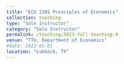 ```yaml
---
title: "ECO 2305 Principles of Economics"
collection: teaching
type: "Sole Instructor"
category: "Sole Instructor"
permalink: /teaching/2023-fall-teaching-4
venue: "TTU, Department of Economics"
#date: 2022-01-01
location: "Lubbock, TX"
---
```



